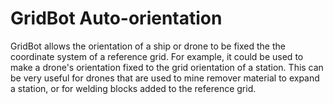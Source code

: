# GridBot Auto-orientation
GridBot allows the orientation of a ship or drone to be fixed the the coordinate system of a reference grid. For example, it could be used to make a drone's orientation fixed to the grid orientation of a station. This can be very useful for drones that are used to mine remover material  to expand a station, or for welding blocks added to the reference grid.